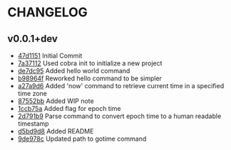 # CHANGELOG

## v0.0.1+dev
* [47d1151](https://github.com/urianchang/LearnGo/commit/47d1151766ee58b55d483ef391eedcb2da263209) Initial Commit
* [7a37112](https://github.com/urianchang/LearnGo/commit/7a37112c75c7548b44322de59a223dd1a79f29ae) Used cobra init to initialize a new project
* [de7dc95](https://github.com/urianchang/LearnGo/commit/de7dc950c1c45813f88edc18e4335f449f8fc7d8) Added hello world command
* [b98964f](https://github.com/urianchang/LearnGo/commit/b98964ff6f65e163a3edfedbf9b2e0b91dcff499) Reworked hello command to be simpler
* [a27a9d6](https://github.com/urianchang/LearnGo/commit/a27a9d60f1d875f9911047584651b4898a2965de) Added 'now' command to retrieve current time in a specified time zone
* [87552bb](https://github.com/urianchang/LearnGo/commit/87552bbd6e697f5d05653545ea0206be1d42a710) Added WIP note
* [1ccb75a](https://github.com/urianchang/LearnGo/commit/1ccb75ae504ae840539579995cc26314bfdc5f81) Added flag for epoch time
* [2d791b9](https://github.com/urianchang/LearnGo/commit/2d791b9a4717f6bebf06c6da6c2c310f4c293b96) Parse command to convert epoch time to a human readable timestamp
* [d5bd9d8](https://github.com/urianchang/LearnGo/commit/d5bd9d84799ee1efd454ca684f6bd5c24014984d) Added README
* [9de978c](https://github.com/urianchang/LearnGo/commit/9de978c61491cec6d8f464a0f9588e72b2dda175) Updated path to gotime command
